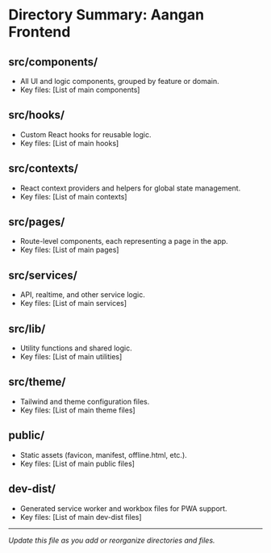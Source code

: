 # Directory Summary: Aangan Frontend

## src/components/
- All UI and logic components, grouped by feature or domain.
- Key files: [List of main components]

## src/hooks/
- Custom React hooks for reusable logic.
- Key files: [List of main hooks]

## src/contexts/
- React context providers and helpers for global state management.
- Key files: [List of main contexts]

## src/pages/
- Route-level components, each representing a page in the app.
- Key files: [List of main pages]

## src/services/
- API, realtime, and other service logic.
- Key files: [List of main services]

## src/lib/
- Utility functions and shared logic.
- Key files: [List of main utilities]

## src/theme/
- Tailwind and theme configuration files.
- Key files: [List of main theme files]

## public/
- Static assets (favicon, manifest, offline.html, etc.).
- Key files: [List of main public files]

## dev-dist/
- Generated service worker and workbox files for PWA support.
- Key files: [List of main dev-dist files]

---
*Update this file as you add or reorganize directories and files.* 